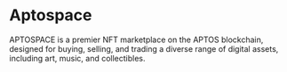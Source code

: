 # Aptospace
APTOSPACE is a premier NFT marketplace on the APTOS blockchain, designed for buying, selling, and trading a diverse range of digital assets, including art, music, and collectibles.
